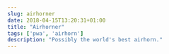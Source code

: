 ```yaml
---
slug: airhorner
date: 2018-04-15T13:20:31+01:00
title: "Airhorner"
tags: ['pwa', 'airhorn']
description: "Possibly the world's best airhorn."
---
```

